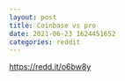 ```yaml
--- 
layout: post 
title: Coinbase vs pro 
date: 2021-06-23 1624451652 
categories: reddit 
--- 
```

https://redd.it/o6bw8y